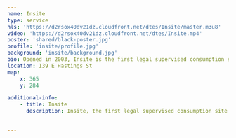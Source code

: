 ```yaml
---
name: Insite
type: service
hls: 'https://d2rsox40dv21dz.cloudfront.net/dtes/Insite/master.m3u8'
video: 'https://d2rsox40dv21dz.cloudfront.net/dtes/Insite.mp4'
poster: 'shared/black-poster.jpg'
profile: 'insite/profile.jpg'
background: 'insite/background.jpg'
bio: Opened in 2003, Insite is the first legal supervised consumption site in North America. Hundreds and hundreds of thousands of injections have been done at Insite with thousands of overdoses, and zero fatalities. Staff at Insite are trained to recognize, respond and reverse overdose within minutes of a person injecting.
location: 139 E Hastings St
map:
    x: 365
    y: 284

additional-info: 
    - title: Insite
      description: Insite, the first legal supervised consumption site in North America, opened in 2003.  Jointly operated by PHS Community Services Society and VCH, Insite is the product of more than a decade of community advocacy led by those with lived and living experience. Insite has served thousands of participants, supervising hundreds of thousands of injections. Staff have responded to thousands of overdoses with zero fatalities. The team at Insite is trained to recognize, respond and reverse overdoses within minutes of a person injecting. Community members can also access harm reduction services such as drug testing as well as nursing care such as wound care, HIV and STI testing, and referrals to other community resources, outreach, and opioid agonist treatments.
    

---
```

